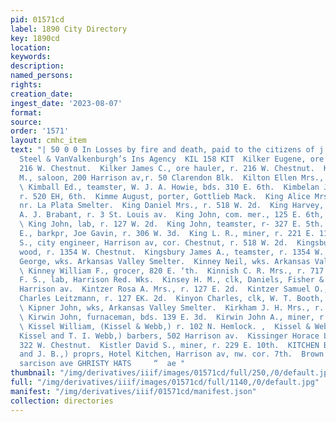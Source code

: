 ```yaml
---
pid: 01571cd
label: 1890 City Directory
key: 1890cd
location: 
keywords: 
description: 
named_persons: 
rights: 
creation_date: 
ingest_date: '2023-08-07'
format: 
source: 
order: '1571'
layout: cmhc_item
text: "| 50 0 0 In Losses by fire and death, paid to the citizens of j Leadville by
  Steel & VanValkenburgh’s Ins Agency  KIL 158 KIT  Kilker Eugene, ore hauler, r.
  216 W. Chestnut.  Kilker James C., ore hauler, r. 216 W. Chestnut.  Killoran Joseph
  M., saloon, 200 Harrison av,r. 50 Clarendon Blk.  Kilton Ellen Mrs., r. 120 E. 11th.
  \ Kimball Ed., teamster, W. J. A. Howie, bds. 310 E. 6th.  Kimbelan Joseph, miner,
  r. 520 EH, 6th.  Kimme August, porter, Gottlieb Mack.  King Alice Mrs., r. Elm,
  nr. La Plata Smelter.  King Daniel Mrs., r. 518 W. 2d.  King Harvey, col’d, porter,
  A. J. Brabant, r. 3 St. Louis av.  King John, com. mer., 125 E. 6th, r. 907 N. Poplar.
  \ King John, lab, r. 127 W. 2d.  King John, teamster, r- 327 E. 5th.  King John
  E., barkpr, Joe Gavin, r. 306 W. 3d.  King L. R., miner, r. 221 E. 11th.  King Roderick
  S., city engineer, Harrison av, cor. Chestnut, r. 518 W. 2d.  Kingsbury Alfred J.,
  wood, r. 1354 W. Chestnut.  Kingsbury James A., teamster, r. 1354 W. Chestnut.  Kinney
  George, wks. Arkansas Valley Smelter.  Kinney Neil, wks. Arkansas Valley Smelter.
  \ Kinney William F., grocer, 820 E. ‘th.  Kinnish C. R. Mrs., r. 717 E. 7th.  Kinsey
  F. S., lab, Harrison Red. Wks.  Kinsey H. M., clk, Daniels, Fisher & Smith, r. 303
  Harrison av.  Kintzer Rosa A. Mrs., r. 127 E. 2d.  Kintzer Samuel O., carriage painter,
  Charles Leitzmann, r. 127 EK. 2d.  Kinyon Charles, clk, W. T. Booth, r. 116 E. 6th.
  \ Kipner John, wks, Arkansas Valley Smelter.  Kirkham J. H. Mrs., r. 316 E. 4th.
  \ Kirwin John, furnaceman, bds. 139 E. 3d.  Kirwin John A., miner, r. 222 E. 3d.
  \ Kissel William, (Kissel & Webb,) r. 102 N. Hemlock. ,  Kissel & Webb, (William
  Kissel and T. I. Webb,) barbers, 502 Harrison av.  Kissinger Horace L., saloon,
  322 W. Chestnut.  Kistler David S., miner, r. 229 E. 10th.  KITCHEN BROS., (C. W.
  and J. B.,) proprs, Hotel Kitchen, Harrison av, nw. cor. 7th.  Brown & Morgan, 312
  sarcison ave GHRISTY HATS     “  ae "
thumbnail: "/img/derivatives/iiif/images/01571cd/full/250,/0/default.jpg"
full: "/img/derivatives/iiif/images/01571cd/full/1140,/0/default.jpg"
manifest: "/img/derivatives/iiif/01571cd/manifest.json"
collection: directories
---
```

